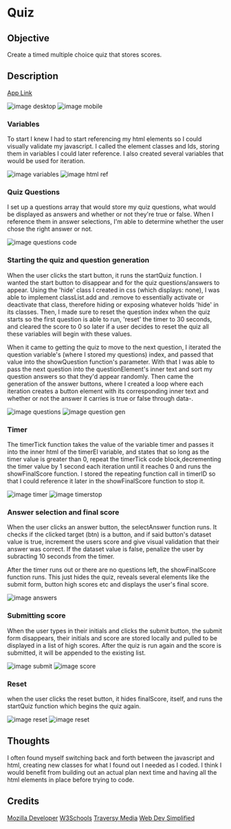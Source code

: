 # Quiz 

## Objective
Create a timed multiple choice quiz that stores scores.

## Description
[App Link](https://cptspooky.github.io/Code-Quiz/)

![image desktop](https://user-images.githubusercontent.com/66426144/87885031-b1bc8200-c9e0-11ea-870b-d2f79f814fec.png)
![image mobile](https://media.discordapp.net/attachments/301370206721277952/734513479137886338/Screenshot_20200719-165409.png?width=772&height=1372)

### Variables
To start I knew I had to start referencing my html elements so I could visually validate my javascript. I called the element classes and Ids, storing them in variables I could later reference. I also created several variables that would be used for iteration. 

![image variables](https://user-images.githubusercontent.com/66426144/87883532-0a3a5200-c9d6-11ea-896c-a89edb015b96.png)
![image html ref](https://user-images.githubusercontent.com/66426144/87883757-8c774600-c9d7-11ea-934b-7cb3712cccd5.png)

### Quiz Questions
I set up a questions array that would store my quiz questions, what would be displayed as answers and whether or not they're true or false. When I reference them in answer selections, I'm able to determine whether the user chose the right answer or not.

![image questions code](https://user-images.githubusercontent.com/66426144/87883559-42419500-c9d6-11ea-9656-c86f51be13d1.png)

### Starting the quiz and question generation
When the user clicks the start button, it runs the startQuiz function. I wanted the start button to disappear and for the quiz questions/answers to appear. Using the 'hide' class I created in css (which displays: none), I was able to implement classList.add and .remove to essentially activate or deactivate that class, therefore hiding or exposing whatever holds 'hide' in its classes. Then, I made sure to reset the question index when the quiz starts so the first question is able to run, 'reset' the timer to 30 seconds, and cleared the score to 0 so later if a user decides to reset the quiz all these variables will begin with these values. 

When it came to getting the quiz to move to the next question, I iterated the question variable's (where I stored my questions) index, and passed that value into the showQuestion function's parameter. With that I was able to pass the next question into the questionElement's inner text and sort my question answers so that they'd appear randomly. Then came the generation of the answer buttons, where I created a loop where each iteration creates a button element with its corresponding inner text and whether or not the answer it carries is true or false through data-.

![image questions](https://user-images.githubusercontent.com/66426144/87885102-3dcea980-c9e1-11ea-8e71-3f0c3d20a365.png)
![image question gen](https://user-images.githubusercontent.com/66426144/87883575-6dc47f80-c9d6-11ea-8dd9-8846d641948b.png)

### Timer
The timerTick function takes the value of the variable timer and passes it into the inner html of the timerEl variable, and states that so long as the timer value is greater than 0, repeat the timerTick code block,decrementing the timer value by 1 second each iteration until it reaches 0 and runs the showFinalScore function. I stored the repeating function call in timerID so that I could reference it later in the showFinalScore function to stop it.

![image timer](https://user-images.githubusercontent.com/66426144/87883598-89c82100-c9d6-11ea-871b-f4a5d2b28e1b.png)
![image timerstop](https://user-images.githubusercontent.com/66426144/87883612-a19fa500-c9d6-11ea-9acf-de178c9a1f6b.png)

### Answer selection and final score
When the user clicks an answer button, the selectAnswer function runs. It checks if the clicked target (btn) is a button, and if said button's dataset value is true, increment the users score and give visual validation that their answer was correct. If the dataset value is false, penalize the user by subracting 10 seconds from the timer.

After the timer runs out or there are no questions left, the showFinalScore function runs. This just hides the quiz, reveals several elements like the submit form, button high scores etc and displays the user's final score.

![image answers](https://user-images.githubusercontent.com/66426144/87883626-b845fc00-c9d6-11ea-9b51-3e0712a601e1.png)

### Submitting score
When the user types in their initials and clicks the submit button, the submit form disappears, their initials and score are stored locally and pulled to be displayed in a list of high scores. After the quiz is run again and the score is submitted, it will be appended to the existing list.

![image submit](https://user-images.githubusercontent.com/66426144/87885144-a027aa00-c9e1-11ea-8c71-c490207afc7a.png)
![image score](https://user-images.githubusercontent.com/66426144/87883712-2985af00-c9d7-11ea-8614-e37f0a6253e2.png)

### Reset
when the user clicks the reset button, it hides finalScore, itself, and runs the startQuiz function which begins the quiz again. 

![image reset](https://user-images.githubusercontent.com/66426144/87885136-7c646400-c9e1-11ea-90ff-830f9b5283a8.png)
![image reset](https://user-images.githubusercontent.com/66426144/87883720-45895080-c9d7-11ea-8c43-60400ec24dfd.png)

## Thoughts 
I often found myself switching back and forth between the javascript and html, creating new classes for what I found out I needed as I coded. I think I would benefit from building out an actual plan next time and having all the html elements in place before trying to code.

## Credits
[Mozilla Developer](https://developer.mozilla.org/)
[W3Schools](https://w3schools.com)
[Traversy Media](https://www.youtube.com/channel/UC29ju8bIPH5as8OGnQzwJyA)
[Web Dev Simplified](https://www.youtube.com/channel/UCFbNIlppjAuEX4znoulh0Cw)